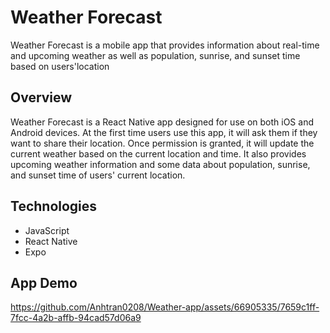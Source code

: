 # Weather Forecast 
Weather Forecast is a mobile app that provides information about real-time and upcoming weather as well as population, sunrise, and sunset time based on users'location 

## Overview
Weather Forecast is a React Native app designed for use on both iOS and Android devices. At the first time users use this app, it will ask them if they want to share their location. Once permission is granted, it will update the current weather based on the current location and time. It also provides upcoming weather information and some data about population, sunrise, and sunset time of users' current location. 
## Technologies
- JavaScript
- React Native
- Expo
## App Demo
https://github.com/Anhtran0208/Weather-app/assets/66905335/7659c1ff-7fcc-4a2b-affb-94cad57d06a9

